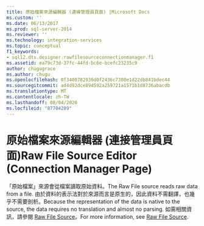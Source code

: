 ```yaml
---
title: 原始檔案來源編輯器 (連線管理員頁面) |Microsoft Docs
ms.custom: ''
ms.date: 06/13/2017
ms.prod: sql-server-2014
ms.reviewer: ''
ms.technology: integration-services
ms.topic: conceptual
f1_keywords:
- sql12.dts.designer.rawfilesourceconnectionmanager.f1
ms.assetid: ea79c73d-37fc-44fd-bc6e-bcefc23235c9
author: chugugrace
ms.author: chugu
ms.openlocfilehash: 0f3400782936d0f2436c7300e1d22db841bdec44
ms.sourcegitcommit: ad4d92dce894592a259721a1571b1d8736abacdb
ms.translationtype: MT
ms.contentlocale: zh-TW
ms.lasthandoff: 08/04/2020
ms.locfileid: "87704289"
---
```

# <a name="raw-file-source-editor-connection-manager-page"></a><span data-ttu-id="5c315-102">原始檔案來源編輯器 (連接管理員頁面)</span><span class="sxs-lookup"><span data-stu-id="5c315-102">Raw File Source Editor (Connection Manager Page)</span></span>
  <span data-ttu-id="5c315-103">「原始檔案」來源會從檔案讀取原始資料。</span><span class="sxs-lookup"><span data-stu-id="5c315-103">The Raw File source reads raw data from a file.</span></span> <span data-ttu-id="5c315-104">由於資料的表示法對於來源而言是原生的，因此資料不需翻譯，也幾乎不需要剖析。</span><span class="sxs-lookup"><span data-stu-id="5c315-104">Because the representation of the data is native to the source, the data requires no translation and almost no parsing.</span></span> <span data-ttu-id="5c315-105">如需相關資訊，請參閱 [Raw File Source](data-flow/raw-file-source.md)。</span><span class="sxs-lookup"><span data-stu-id="5c315-105">For more information, see [Raw File Source](data-flow/raw-file-source.md).</span></span>  
  
  
